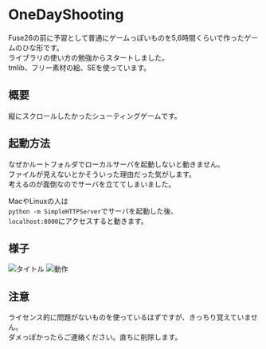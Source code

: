 # OneDayShooting
Fuse26の前に予習として普通にゲームっぽいものを5,6時間くらいで作ったゲームのひな形です。    
ライブラリの使い方の勉強からスタートしました。  
tmlib、フリー素材の絵、SEを使っています。  

## 概要
縦にスクロールしたかったシューティングゲームです。  

## 起動方法
なぜかルートフォルダでローカルサーバを起動しないと動きません。  
ファイルが見えないとかそういった理由だった気がします。  
考えるのが面倒なのでサーバを立ててしまいました。  

MacやLinuxの人は  
`python -m SimpleHTTPServer`でサーバを起動した後、  
`localhost:8000`にアクセスすると動きます。  

## 様子
![タイトル](https://github.com/Kei-Fujikura/OneDayShooting/snap/1)
![動作](https://github.com/Kei-Fujikura/OneDayShooting/snap/2)

## 注意
ライセンス的に問題がないものを使っているはずですが、きっちり覚えていません。  
ダメっぽかったらご連絡ください。直ちに削除します。
